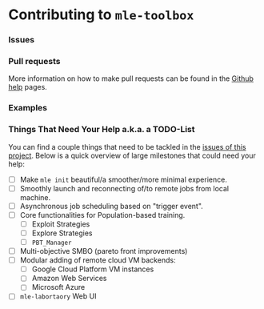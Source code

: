# Contributing to `mle-toolbox`

### Issues

### Pull requests

More information on how to make pull requests can be found in the [Github help](https://docs.github.com/en/github/collaborating-with-issues-and-pull-requests/creating-a-pull-request) pages.

### Examples

### Things That Need Your Help a.k.a. a TODO-List

You can find a couple things that need to be tackled in the [issues of this project](https://github.com/RobertTLange/mle-toolbox/issues). Below is a quick overview of large milestones that could need your help:

- [ ] Make `mle init` beautiful/a smoother/more minimal experience.
- [ ] Smoothly launch and reconnecting of/to remote jobs from local machine.
- [ ] Asynchronous job scheduling based on "trigger event".
- [ ] Core functionalities for Population-based training.
    - [ ] Exploit Strategies
    - [ ] Explore Strategies
    - [ ] `PBT_Manager`
- [ ] Multi-objective SMBO (pareto front improvements)
- [ ] Modular adding of remote cloud VM backends:
    - [ ] Google Cloud Platform VM instances
    - [ ] Amazon Web Services
    - [ ] Microsoft Azure
- [ ] `mle-labortaory` Web UI
